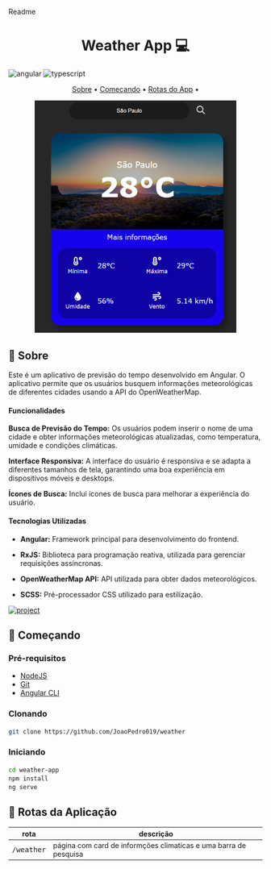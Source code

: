 Readme

[TYPESCRIPT__BADGE]: https://img.shields.io/badge/typescript-D4FAFF?style=for-the-badge&logo=typescript
[ANGULAR__BADGE]: https://img.shields.io/badge/Angular-red?style=for-the-badge&logo=angular
[PROJECT__BADGE]: https://img.shields.io/badge/📱Visit_this_project-000?style=for-the-badge&logo=project
[PROJECT__URL]: https://github

<h1 align="center" style="font-weight: bold;">Weather App 💻</h1>

![angular][ANGULAR__BADGE]
![typescript][TYPESCRIPT__BADGE]

<p align="center">
 <a href="#about">Sobre</a> • 
 <a href="#started">Começando</a> • 
  <a href="#started">Rotas do App</a> • 
</p>

<p align="center">
    <img src="./src/assets/imagemdoprojeto.png" alt="Exemplo de Imagem" width="400px">
</p>

<h2 id="about">📌 Sobre</h2>

Este é um aplicativo de previsão do tempo desenvolvido em Angular. O aplicativo permite que os usuários busquem informações meteorológicas de diferentes cidades usando a API do OpenWeatherMap.

<h4>Funcionalidades</h4>

<b>Busca de Previsão do Tempo:</b>
Os usuários podem inserir o nome de uma cidade e obter informações meteorológicas atualizadas, como temperatura, umidade e condições climáticas.

<b>Interface Responsiva:</b>
A interface do usuário é responsiva e se adapta a diferentes tamanhos de tela, garantindo uma boa experiência em dispositivos móveis e desktops.

<b>Ícones de Busca:</b>
Inclui ícones de busca para melhorar a experiência do usuário.


<h4>Tecnologias Utilizadas</h4>

- <b>Angular:</b> Framework principal para desenvolvimento do frontend.

- <b>RxJS:</b> Biblioteca para programação reativa, utilizada para gerenciar requisições assíncronas.

- <b>OpenWeatherMap API:</b> API utilizada para obter dados meteorológicos.

- <b>SCSS:</b> Pré-processador CSS utilizado para estilização.

[![project][PROJECT__BADGE]][PROJECT__URL]

<h2 id="started">🚀 Começando</h2>

<h3>Pré-requisitos</h3>

- [NodeJS](https://nodejs.org/)
- [Git](https://git-scm.com/)
- [Angular CLI](https://angular.io/cli)

<h3>Clonando</h3>

```bash
git clone https://github.com/JoaoPedro019/weather
```

<h3>Iniciando</h3>

```bash
cd weather-app
npm install
ng serve
```

<h2 id="routes">📍 Rotas da Aplicação</h2>

| rota               | descrição                                          
|----------------------|-----------------------------------------------------
| <kbd>/weather</kbd>     | página com card de informções climaticas e uma barra de pesquisa
